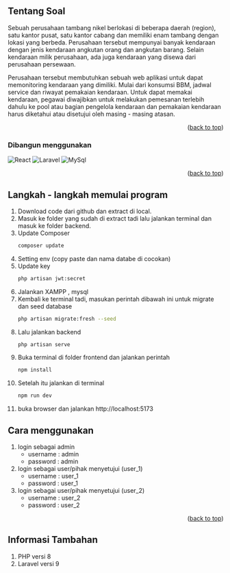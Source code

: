 ## Tentang Soal
Sebuah perusahaan tambang nikel berlokasi di beberapa daerah (region), satu kantor
pusat, satu kantor cabang dan memiliki enam tambang dengan lokasi yang berbeda. Perusahaan
tersebut mempunyai banyak kendaraan dengan jenis kendaraan angkutan orang dan angkutan
barang. Selain kendaraan milik perusahaan, ada juga kendaraan yang disewa dari perusahaan
persewaan.

Perusahaan tersebut membutuhkan sebuah web aplikasi untuk dapat memonitoring
kendaraan yang dimiliki. Mulai dari konsumsi BBM, jadwal service dan riwayat pemakaian
kendaraan. Untuk dapat memakai kendaraan, pegawai diwajibkan untuk melakukan pemesanan
terlebih dahulu ke pool atau bagian pengelola kendaraan dan pemakaian kendaraan harus
diketahui atau disetujui oleh masing - masing atasan.
<p align="right">(<a href="#readme-top">back to top</a>)</p>

### Dibangun menggunakan

![React][React.js]
![Laravel][Laravel.com]
![MySql][MySql]

<p align="right">(<a href="#readme-top">back to top</a>)</p>

<!-- GETTING STARTED -->
## Langkah - langkah memulai program

1. Download code dari github dan extract di local.
2. Masuk ke folder yang sudah di extract tadi lalu jalankan terminal dan masuk ke folder backend.
3. Update Composer
    ```sh
    composer update
    ```
4. Setting env (copy paste dan nama databe di cocokan)
5. Update key
    ```sh
    php artisan jwt:secret
    ```
6. Jalankan XAMPP , mysql
7. Kembali ke terminal tadi, masukan perintah dibawah ini untuk migrate dan seed database
    ```sh
    php artisan migrate:fresh --seed
    ```
8. Lalu jalankan backend
    ```sh
    php artisan serve
    ```
9. Buka terminal di folder frontend dan jalankan perintah
    ```sh
    npm install
    ```
10. Setelah itu jalankan di terminal
    ```sh
    npm run dev
    ```
11. buka browser dan jalankan http://localhost:5173

## Cara menggunakan
1. login sebagai admin 
    - username : admin
    - password : admin
2. login sebagai user/pihak menyetujui (user_1)
    - username : user_1
    - password : user_1
3. login sebagai user/pihak menyetujui (user_2)
    - username : user_2
    - password : user_2
     

<p align="right">(<a href="#readme-top">back to top</a>)</p>

## Informasi Tambahan
1. PHP versi 8
2. Laravel versi 9



<!-- MARKDOWN LINKS & IMAGES -->
<!-- https://www.markdownguide.org/basic-syntax/#reference-style-links -->
[MySql]: https://img.shields.io/badge/MySQL-005C84?style=for-the-badge&logo=mysql&logoColor=white
[React.js]: https://img.shields.io/badge/React-20232A?style=for-the-badge&logo=react&logoColor=61DAFB
[Laravel.com]: https://img.shields.io/badge/Laravel-FF2D20?style=for-the-badge&logo=laravel&logoColor=white